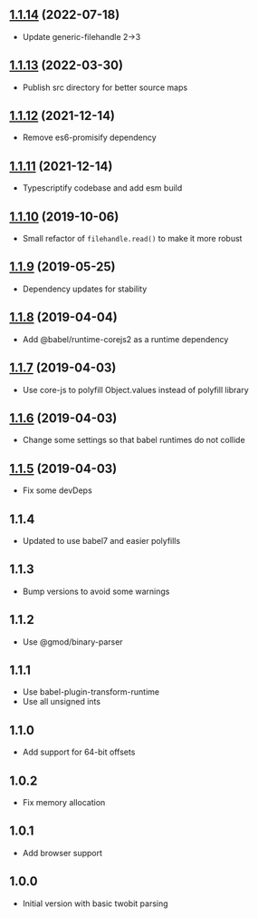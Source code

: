 ## [1.1.14](https://github.com/GMOD/twobit-js/compare/v1.1.13...v1.1.14) (2022-07-18)



- Update generic-filehandle 2->3

<a name="1.1.13"></a>
## [1.1.13](https://github.com/GMOD/twobit-js/compare/v1.1.12...v1.1.13) (2022-03-30)



- Publish src directory for better source maps

<a name="1.1.12"></a>
## [1.1.12](https://github.com/GMOD/twobit-js/compare/v1.1.11...v1.1.12) (2021-12-14)



- Remove es6-promisify dependency

<a name="1.1.11"></a>
## [1.1.11](https://github.com/GMOD/twobit-js/compare/v1.1.10...v1.1.11) (2021-12-14)



- Typescriptify codebase and add esm build

<a name="1.1.10"></a>
## [1.1.10](https://github.com/GMOD/twobit-js/compare/v1.1.9...v1.1.10) (2019-10-06)



- Small refactor of `filehandle.read()` to make it more robust

## [1.1.9](https://github.com/GMOD/twobit-js/compare/v1.1.8...v1.1.9) (2019-05-25)

- Dependency updates for stability

## [1.1.8](https://github.com/GMOD/twobit-js/compare/v1.1.6...v1.1.8) (2019-04-04)



- Add @babel/runtime-corejs2 as a runtime dependency

## [1.1.7](https://github.com/GMOD/twobit-js/compare/v1.1.6...v1.1.7) (2019-04-03)


- Use core-js to polyfill Object.values instead of polyfill library

## [1.1.6](https://github.com/GMOD/twobit-js/compare/v1.1.5...v1.1.6) (2019-04-03)

- Change some settings so that babel runtimes do not collide

## [1.1.5](https://github.com/GMOD/twobit-js/compare/v1.1.4...v1.1.5) (2019-04-03)

- Fix some devDeps

## 1.1.4

- Updated to use babel7 and easier polyfills

## 1.1.3

- Bump versions to avoid some warnings

## 1.1.2

- Use @gmod/binary-parser


## 1.1.1

- Use babel-plugin-transform-runtime
- Use all unsigned ints

## 1.1.0

- Add support for 64-bit offsets

## 1.0.2

- Fix memory allocation

## 1.0.1

- Add browser support

## 1.0.0

- Initial version with basic twobit parsing
